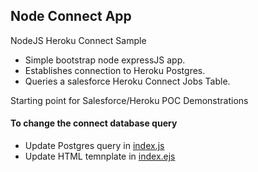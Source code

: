 ## Node Connect App
NodeJS Heroku Connect Sample

- Simple bootstrap node expressJS app. 
- Establishes connection to Heroku Postgres.
- Queries a salesforce Heroku Connect Jobs Table. 

Starting point for Salesforce/Heroku POC Demonstrations

#### To change the connect database query
- Update Postgres query in [index.js](https://github.com/joeyjmorales/node-connect/blob/master/index.js)
- Update HTML temnplate in [index.ejs](https://github.com/joeyjmorales/node-connect/blob/master/app/views/index.ejs)



